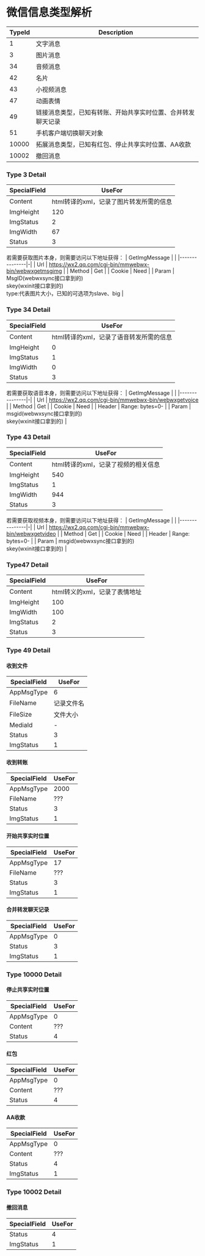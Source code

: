 # 微信信息类型解析

| TypeId | Description |
|--------|---------|
| 1 | 文字消息 |
| 3 | 图片消息 |
| 34 | 音频消息 |
| 42 | 名片 |
| 43 | 小视频消息 |
| 47 | 动画表情 |
| 49 | 链接消息类型，已知有转账、开始共享实时位置、合并转发聊天记录 |
| 51 | 手机客户端切换聊天对象 |
| 10000 | 拓展消息类型，已知有红包、停止共享实时位置、AA收款 |
| 10002 | 撤回消息 |

### Type 3 Detail
| SpecialField | UseFor |
|--------------|--------|
| Content | html转译的xml，记录了图片转发所需的信息 |
| ImgHeight | 120 |
| ImgStatus | 2 |
| ImgWidth | 67 |
| Status | 3 |
若需要获取图片本身，则需要访问以下地址获得：
| GetImgMessage | |
|---------------|-|
| Url | https://wx2.qq.com/cgi-bin/mmwebwx-bin/webwxgetmsgimg |
| Method | Get |
| Cookie | Need |
| Param | MsgID(webwxsync接口拿到的)<br>skey(wxinit接口拿到的)<br>type:代表图片大小，已知的可选项为slave、big |

### Type 34 Detail
| SpecialField | UseFor |
|--------------|--------|
| Content | html转译的xml，记录了语音转发所需的信息 |
| ImgHeight | 0 |
| ImgStatus | 1 |
| ImgWidth | 0 |
| Status | 3 |
若需要获取语音本身，则需要访问以下地址获得：
| GetImgMessage | |
|---------------|-|
| Url | https://wx2.qq.com/cgi-bin/mmwebwx-bin/webwxgetvoice |
| Method | Get |
| Cookie | Need |
| Header | Range: bytes=0- |
| Param | msgid(webwxsync接口拿到的)<br>skey(wxinit接口拿到的) |

### Type 43 Detail
| SpecialField | UseFor |
|--------------|--------|
| Content | html转译的xml，记录了视频的相关信息 |
| ImgHeight | 540 |
| ImgStatus | 1 |
| ImgWidth | 944 |
| Status | 3 |
若需要获取视频本身，则需要访问以下地址获得：
| GetImgMessage | |
|---------------|-|
| Url | https://wx2.qq.com/cgi-bin/mmwebwx-bin/webwxgetvideo |
| Method | Get |
| Cookie | Need |
| Header | Range: bytes=0- |
| Param | msgid(webwxsync接口拿到的)<br>skey(wxinit接口拿到的) |

### Type47 Detail
| SpecialField | UseFor |
|--------------|--------|
| Content | html转义的xml，记录了表情地址 |
| ImgHeight | 100 |
| ImgWidth | 100 |
| ImgStatus | 2 |
| Status | 3 |

### Type 49 Detail

#### 收到文件
| SpecialField | UseFor |
|--------------|--------|
| AppMsgType| 6 |
| FileName | 记录文件名 |
| FileSize | 文件大小 |
| MediaId | - |
| Status | 3 |
| ImgStatus | 1 |

#### 收到转账
| SpecialField | UseFor |
|--------------|--------|
| AppMsgType | 2000 |
| FileName | ??? |
| Status | 3 |
| ImgStatus | 1 |

#### 开始共享实时位置
| SpecialField | UseFor |
|--------------|--------|
| AppMsgType | 17 |
| FileName | ??? |
| Status | 3 |
| ImgStatus | 1 |

#### 合并转发聊天记录
| SpecialField | UseFor |
|--------------|--------|
| AppMsgType | 0 |
| Status | 3 |
| ImgStatus | 1 |


### Type 10000 Detail

#### 停止共享实时位置
| SpecialField | UseFor |
|--------------|--------|
| AppMsgType | 0 |
| Content | ??? |
| Status | 4 |

#### 红包
| SpecialField | UseFor |
|--------------|--------|
| AppMsgType | 0 |
| Content | ??? |
| Status | 4 |

#### AA收款
| SpecialField | UseFor |
|--------------|--------|
| AppMsgType | 0 |
| Content | ??? |
| Status | 4 |
| ImgStatus | 1 |

### Type 10002 Detail
#### 撤回消息
| SpecialField | UseFor |
|--------------|--------|
| Status | 4 |
| ImgStatus | 1 |

